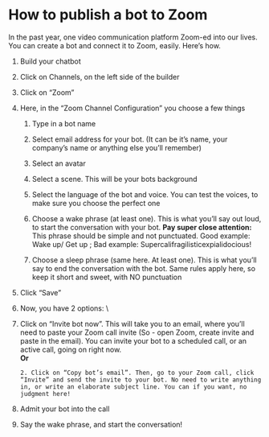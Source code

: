 # How to publish a bot to Zoom

In the past year, one video communication platform Zoom-ed into our lives. You can create a bot and connect it to Zoom, easily. Here’s how.

1.  Build your chatbot
2.  Click on Channels, on the left side of the builder
3.  Click on “Zoom”
4.  Here, in the “Zoom Channel Configuration” you choose a few things

    1. Type in a bot name

    2. Select email address for your bot. (It can be it’s name, your company’s name or anything else you’ll remember)

    3. Select an avatar

    4. Select a scene. This will be your bots background

    5. Select the language of the bot and voice. You can test the voices, to make sure you choose the perfect one

    6. Choose a wake phrase (at least one). This is what you’ll say out loud, to start the conversation with your bot. **Pay super close attention:** This phrase should be simple and not punctuated. Good example: Wake up/ Get up ; Bad example: Supercalifragilisticexpialidocious!

    7. Choose a sleep phrase (same here. At least one). This is what you’ll say to end the conversation with the bot. Same rules apply here, so keep it short and sweet, with NO punctuation

5.  Click “Save”
6.  Now, you have 2 options: \
7.  Click on “Invite bot now”. This will take you to an email, where you’ll need to paste your Zoom call invite (So - open Zoom, create invite and paste in the email). You can invite your bot to a scheduled call, or an active call, going on right now. \
    **Or**

        2. Click on “Copy bot’s email”. Then, go to your Zoom call, click “Invite” and send the invite to your bot. No need to write anything in, or write an elaborate subject line. You can if you want, no judgment here!

8.  Admit your bot into the call
9.  Say the wake phrase, and start the conversation!
